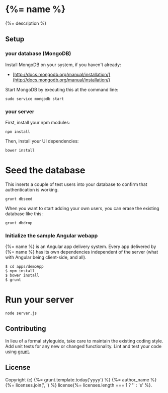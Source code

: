# {%= name %}

{%= description %}

## Setup

### your database (MongoDB)

Install MongoDB on your system, if you haven't already:

* [http://docs.mongodb.org/manual/installation/](http://docs.mongodb.org/manual/installation/)

Start MongoDB by executing this at the command line:

```
sudo service mongodb start
```

### your server

First, install your npm modules:

```
npm install
```

Then, install your UI dependencies:

```
bower install
```

# Seed the database
This inserts a couple of test users into your database to confirm that authentication is working.

```
grunt dbseed
```

When you want to start adding your own users, you can erase the existing database like this:

```
grunt dbdrop
```

### Initialize the sample Angular webapp
{%= name %} is an Angular app delivery system. Every app delivered by {%= name %} has its own dependencies independent of the server (what with Angular being client-side, and all).

```
$ cd apps/demoApp
$ npm install
$ bower install
$ grunt
```


# Run your server

```
node server.js
```

## Contributing
In lieu of a formal styleguide, take care to maintain the existing coding style. Add unit tests for any new or changed functionality. Lint and test your code using [grunt](https://github.com/gruntjs/grunt).

## License
Copyright (c) {%= grunt.template.today('yyyy') %} {%= author_name %}
{%= licenses.join(', ') %} license{%= licenses.length === 1 ? '' : 's' %}.
